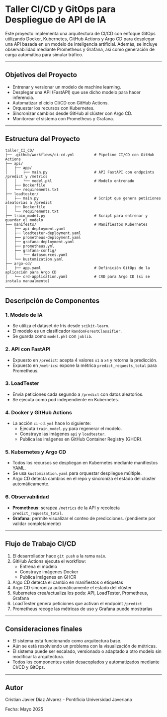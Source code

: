 
# Taller CI/CD y GitOps para Despliegue de API de IA

Este proyecto implementa una arquitectura de CI/CD con enfoque GitOps utilizando Docker, Kubernetes, GitHub Actions y Argo CD para desplegar una API basada en un modelo de inteligencia artificial. Además, se incluye observabilidad mediante Prometheus y Grafana, así como generación de carga automática para simular tráfico.

---

## Objetivos del Proyecto

- Entrenar y versionar un modelo de machine learning.
- Desplegar una API (FastAPI) que use dicho modelo para hacer inferencia.
- Automatizar el ciclo CI/CD con GitHub Actions.
- Orquestar los recursos con Kubernetes.
- Sincronizar cambios desde GitHub al clúster con Argo CD.
- Monitorear el sistema con Prometheus y Grafana.

---

## Estructura del Proyecto

```
taller_CI_CD/
├── .github/workflows/ci-cd.yml         # Pipeline CI/CD con GitHub Actions
├── api/
│   ├── app/
│   │   ├── main.py                     # API FastAPI con endpoints /predict y /metrics
│   │   └── model.pkl                   # Modelo entrenado
│   ├── Dockerfile
│   └── requirements.txt
├── loadtester/
│   ├── main.py                         # Script que genera peticiones aleatorias a /predict
│   ├── Dockerfile
│   └── requirements.txt
├── train_model.py                      # Script para entrenar y guardar el modelo
├── manifests/                          # Manifiestos Kubernetes
│   ├── api-deployment.yaml
│   ├── loadtester-deployment.yaml
│   ├── prometheus-deployment.yaml
│   ├── grafana-deployment.yaml
│   ├── prometheus.yml
│   ├── grafana-config/
│   │   └── datasources.yaml
│   └── kustomization.yaml
├── argo-cd/
│   ├── app.yaml                        # Definición GitOps de la aplicación para Argo CD
│   └── crd-application.yaml            # CRD para Argo CD (si se instala manualmente)
```

---

## Descripción de Componentes

### 1. Modelo de IA
- Se utiliza el dataset de Iris desde `scikit-learn`.
- El modelo es un clasificador `RandomForestClassifier`.
- Se guarda como `model.pkl` con `joblib`.

### 2. API con FastAPI
- Expuesto en `/predict`: acepta 4 valores `x1` a `x4` y retorna la predicción.
- Expuesto en `/metrics`: expone la métrica `predict_requests_total` para Prometheus.

### 3. LoadTester
- Envia peticiones cada segundo a `/predict` con datos aleatorios.
- Se ejecuta como pod independiente en Kubernetes.

### 4. Docker y GitHub Actions
- La acción `ci-cd.yml` hace lo siguiente:
  - Ejecuta `train_model.py` para regenerar el modelo.
  - Construye las imágenes `api` y `loadtester`.
  - Publica las imágenes en GitHub Container Registry (GHCR).

### 5. Kubernetes y Argo CD
- Todos los recursos se despliegan en Kubernetes mediante manifiestos YAML.
- Se usa `kustomization.yaml` para orquestar despliegue múltiple.
- Argo CD detecta cambios en el repo y sincroniza el estado del clúster automáticamente.

### 6. Observabilidad
- **Prometheus**: scrapea `/metrics` de la API y recolecta `predict_requests_total`.
- **Grafana**: permite visualizar el conteo de predicciones. (pendiente por validar completamente)

---

## Flujo de Trabajo CI/CD

1. El desarrollador hace `git push` a la rama `main`.
2. GitHub Actions ejecuta el workflow:
   - Entrena el modelo
   - Construye imágenes Docker
   - Publica imágenes en GHCR
3. Argo CD detecta el cambio en manifiestos o etiquetas
4. Argo CD sincroniza automáticamente el estado del clúster
5. Kubernetes crea/actualiza los pods: API, LoadTester, Prometheus, Grafana
6. LoadTester genera peticiones que activan el endpoint `/predict`
7. Prometheus recoge las métricas de uso y Grafana puede mostrarlas

---

## Consideraciones finales

- El sistema está funcionando como arquitectura base.
- Aún se está resolviendo un problema con la visualización de métricas.
- El sistema puede ser escalado, versionado o adaptado a otro modelo sin modificar la arquitectura.
- Todos los componentes están desacoplados y automatizados mediante CI/CD y GitOps.

---

## Autor
Cristian Javier Diaz Alvarez - Pontificia Universidad Javeriana

Fecha: Mayo 2025
